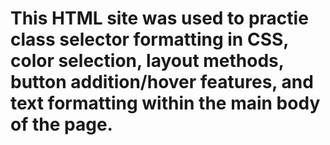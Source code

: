 # This HTML site was used to practie class selector formatting in CSS, color selection, layout methods, button addition/hover features, and text formatting within the main body of the page.
